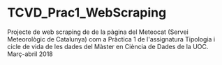 # TCVD_Prac1_WebScraping
Projecte de web scraping de de la pàgina del Meteocat (Servei Meteorològic de Catalunya) com a Pràctica 1 de l'assignatura Tipologia i cicle de vida de les dades del Màster en Ciència de Dades de la UOC. Març-abril 2018
